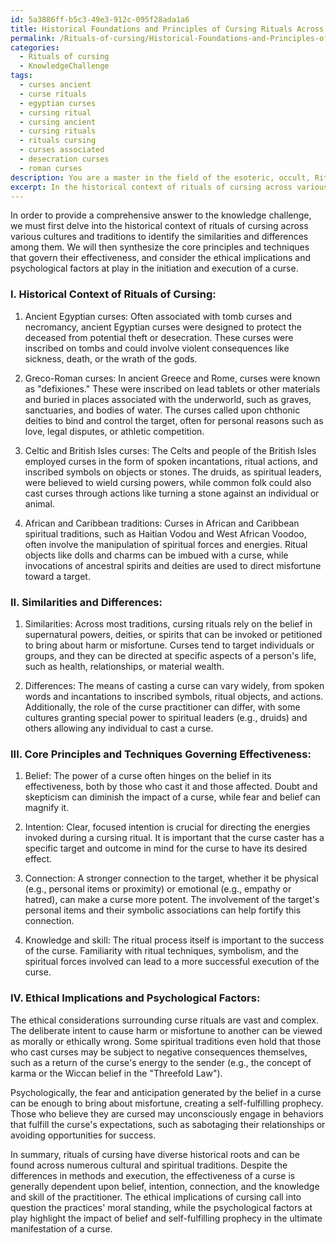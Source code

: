 ```yaml
---
id: 5a3886ff-b5c3-49e3-912c-095f28ada1a6
title: Historical Foundations and Principles of Cursing Rituals Across Cultures
permalink: /Rituals-of-cursing/Historical-Foundations-and-Principles-of-Cursing-Rituals-Across-Cultures/
categories:
  - Rituals of cursing
  - KnowledgeChallenge
tags:
  - curses ancient
  - curse rituals
  - egyptian curses
  - cursing ritual
  - cursing ancient
  - cursing rituals
  - rituals cursing
  - curses associated
  - desecration curses
  - roman curses
description: You are a master in the field of the esoteric, occult, Rituals of cursing and Education. You are a writer of tests, challenges, books and deep knowledge on Rituals of cursing for initiates and students to gain deep insights and understanding from. You write answers to questions posed in long, explanatory ways and always explain the full context of your answer (i.e., related concepts, formulas, examples, or history), as well as the step-by-step thinking process you take to answer the challenges. Be rigorous and thorough, and summarize the key themes, ideas, and conclusions at the end.
excerpt: In the historical context of rituals of cursing across various cultures and traditions, identify the similarities and differences among them, synthesizing the core principles and techniques that govern their effectiveness while also considering the ethical implications and psychological factors at play in the initiation and execution of a curse.
---
```

In order to provide a comprehensive answer to the knowledge challenge, we must first delve into the historical context of rituals of cursing across various cultures and traditions to identify the similarities and differences among them. We will then synthesize the core principles and techniques that govern their effectiveness, and consider the ethical implications and psychological factors at play in the initiation and execution of a curse.

### I. Historical Context of Rituals of Cursing:

1. Ancient Egyptian curses: Often associated with tomb curses and necromancy, ancient Egyptian curses were designed to protect the deceased from potential theft or desecration. These curses were inscribed on tombs and could involve violent consequences like sickness, death, or the wrath of the gods.

2. Greco-Roman curses: In ancient Greece and Rome, curses were known as "defixiones." These were inscribed on lead tablets or other materials and buried in places associated with the underworld, such as graves, sanctuaries, and bodies of water. The curses called upon chthonic deities to bind and control the target, often for personal reasons such as love, legal disputes, or athletic competition.

3. Celtic and British Isles curses: The Celts and people of the British Isles employed curses in the form of spoken incantations, ritual actions, and inscribed symbols on objects or stones. The druids, as spiritual leaders, were believed to wield cursing powers, while common folk could also cast curses through actions like turning a stone against an individual or animal.

4. African and Caribbean traditions: Curses in African and Caribbean spiritual traditions, such as Haitian Vodou and West African Voodoo, often involve the manipulation of spiritual forces and energies. Ritual objects like dolls and charms can be imbued with a curse, while invocations of ancestral spirits and deities are used to direct misfortune toward a target.

### II. Similarities and Differences:

1. Similarities: Across most traditions, cursing rituals rely on the belief in supernatural powers, deities, or spirits that can be invoked or petitioned to bring about harm or misfortune. Curses tend to target individuals or groups, and they can be directed at specific aspects of a person's life, such as health, relationships, or material wealth.

2. Differences: The means of casting a curse can vary widely, from spoken words and incantations to inscribed symbols, ritual objects, and actions. Additionally, the role of the curse practitioner can differ, with some cultures granting special power to spiritual leaders (e.g., druids) and others allowing any individual to cast a curse.

### III. Core Principles and Techniques Governing Effectiveness:

1. Belief: The power of a curse often hinges on the belief in its effectiveness, both by those who cast it and those affected. Doubt and skepticism can diminish the impact of a curse, while fear and belief can magnify it.

2. Intention: Clear, focused intention is crucial for directing the energies invoked during a cursing ritual. It is important that the curse caster has a specific target and outcome in mind for the curse to have its desired effect.

3. Connection: A stronger connection to the target, whether it be physical (e.g., personal items or proximity) or emotional (e.g., empathy or hatred), can make a curse more potent. The involvement of the target's personal items and their symbolic associations can help fortify this connection.

4. Knowledge and skill: The ritual process itself is important to the success of the curse. Familiarity with ritual techniques, symbolism, and the spiritual forces involved can lead to a more successful execution of the curse.

### IV. Ethical Implications and Psychological Factors:

The ethical considerations surrounding curse rituals are vast and complex. The deliberate intent to cause harm or misfortune to another can be viewed as morally or ethically wrong. Some spiritual traditions even hold that those who cast curses may be subject to negative consequences themselves, such as a return of the curse's energy to the sender (e.g., the concept of karma or the Wiccan belief in the "Threefold Law").

Psychologically, the fear and anticipation generated by the belief in a curse can be enough to bring about misfortune, creating a self-fulfilling prophecy. Those who believe they are cursed may unconsciously engage in behaviors that fulfill the curse's expectations, such as sabotaging their relationships or avoiding opportunities for success.

In summary, rituals of cursing have diverse historical roots and can be found across numerous cultural and spiritual traditions. Despite the differences in methods and execution, the effectiveness of a curse is generally dependent upon belief, intention, connection, and the knowledge and skill of the practitioner. The ethical implications of cursing call into question the practices' moral standing, while the psychological factors at play highlight the impact of belief and self-fulfilling prophecy in the ultimate manifestation of a curse.
